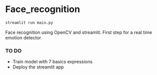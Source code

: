 # Face_recognition
```Python
streamlit run main.py
```
Face recognition using OpenCV and streamlit. First step for a real time emotion detector

### TO DO 

* Train model with 7 basics expressions
* Deploy the streamlit app
